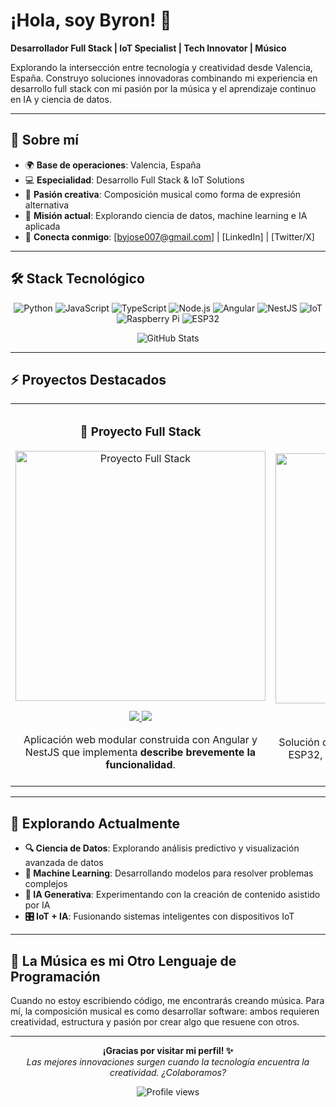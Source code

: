 # ¡Hola, soy Byron! 👋

**Desarrollador Full Stack | IoT Specialist | Tech Innovator | Músico**

Explorando la intersección entre tecnología y creatividad desde Valencia, España. Construyo soluciones innovadoras combinando mi experiencia en desarrollo full stack con mi pasión por la música y el aprendizaje continuo en IA y ciencia de datos.

---

## 💫 Sobre mí

- 🌍 **Base de operaciones**: Valencia, España
- 💻 **Especialidad**: Desarrollo Full Stack & IoT Solutions
- 🎵 **Pasión creativa**: Composición musical como forma de expresión alternativa
- 🚀 **Misión actual**: Explorando ciencia de datos, machine learning e IA aplicada
- 🔗 **Conecta conmigo**: [byjose007@gmail.com] | [LinkedIn] | [Twitter/X]

---

## 🛠️ Stack Tecnológico

<p align="center">
  <img src="https://img.shields.io/badge/-Python-3776AB?style=for-the-badge&logo=python&logoColor=white" alt="Python">
  <img src="https://img.shields.io/badge/-JavaScript-F7DF1E?style=for-the-badge&logo=javascript&logoColor=black" alt="JavaScript">
  <img src="https://img.shields.io/badge/-TypeScript-3178C6?style=for-the-badge&logo=typescript&logoColor=white" alt="TypeScript">
  <img src="https://img.shields.io/badge/-Node.js-339933?style=for-the-badge&logo=node.js&logoColor=white" alt="Node.js">
  <img src="https://img.shields.io/badge/-Angular-DD0031?style=for-the-badge&logo=angular&logoColor=white" alt="Angular">
  <img src="https://img.shields.io/badge/-NestJS-E0234E?style=for-the-badge&logo=nestjs&logoColor=white" alt="NestJS">
  <img src="https://img.shields.io/badge/-IoT-00979D?style=for-the-badge&logo=arduino&logoColor=white" alt="IoT">
  <img src="https://img.shields.io/badge/-Raspberry%20Pi-A22846?style=for-the-badge&logo=raspberry-pi&logoColor=white" alt="Raspberry Pi">
  <img src="https://img.shields.io/badge/-ESP32-E7352C?style=for-the-badge&logo=espressif&logoColor=white" alt="ESP32">
</p>

<p align="center">
  <img src="https://github-readme-stats.vercel.app/api?username=byjose007&show_icons=true&theme=tokyonight" alt="GitHub Stats">
</p>

---

## ⚡ Proyectos Destacados

<table>
  <tr>
    <td width="50%">
      <h3 align="center">🚀 Proyecto Full Stack</h3>
      <div align="center">
        <a href="https://github.com/tu-usuario/proyecto-fullstack" target="_blank">
          <img src="https://via.placeholder.com/500x300/4F46E5/FFFFFF?text=Full+Stack+Project" width="400" alt="Proyecto Full Stack">
        </a>
        <p>
          <a href="https://github.com/tu-usuario/proyecto-fullstack" target="_blank">
            <img src="https://img.shields.io/badge/CÓDIGO-ff9?style=for-the-badge&logo=github&logoColor=black">
          </a>
          <a href="https://tuproyecto.com" target="_blank">
            <img src="https://img.shields.io/badge/DEMO-00C7B7?style=for-the-badge&logo=netlify&logoColor=white">
          </a>
        </p>
        <p>Aplicación web modular construida con Angular y NestJS que implementa <strong>describe brevemente la funcionalidad</strong>.</p>
      </div>
    </td>
    <td width="50%">
      <h3 align="center">🏠 Smart Home IoT Hub</h3>
      <div align="center">
        <a href="https://github.com/tu-usuario/smart-home-hub" target="_blank">
          <img src="https://via.placeholder.com/500x300/0891B2/FFFFFF?text=IoT+Smart+Home" width="400" alt="Smart Home IoT Project">
        </a>
        <p>
          <a href="https://github.com/tu-usuario/smart-home-hub" target="_blank">
            <img src="https://img.shields.io/badge/CÓDIGO-ff9?style=for-the-badge&logo=github&logoColor=black">
          </a>
          <a href="https://tuiotsolution.com" target="_blank">
            <img src="https://img.shields.io/badge/DOCUMENTACIÓN-5C2D91?style=for-the-badge&logo=readthedocs&logoColor=white">
          </a>
        </p>
        <p>Solución de automatización para el hogar utilizando ESP32, Raspberry Pi y Python para <strong>explica qué funcionalidad implementa</strong>.</p>
      </div>
    </td>
  </tr>
</table>

---

## 🔭 Explorando Actualmente



- **🔍 Ciencia de Datos**: Explorando análisis predictivo y visualización avanzada de datos
- **🧠 Machine Learning**: Desarrollando modelos para resolver problemas complejos
- **🔮 IA Generativa**: Experimentando con la creación de contenido asistido por IA
- **🎛️ IoT + IA**: Fusionando sistemas inteligentes con dispositivos IoT


---

## 🎵 La Música es mi Otro Lenguaje de Programación

Cuando no estoy escribiendo código, me encontrarás creando música. Para mí, la composición musical es como desarrollar software: ambos requieren creatividad, estructura y pasión por crear algo que resuene con otros.

---

<p align="center">
  <strong>¡Gracias por visitar mi perfil! ✨</strong><br>
  <em>Las mejores innovaciones surgen cuando la tecnología encuentra la creatividad. ¿Colaboramos?</em>
</p>

<p align="center">
  <img src="https://komarev.com/ghpvc/?username=byjose007&color=blueviolet&style=for-the-badge" alt="Profile views">
</p>
